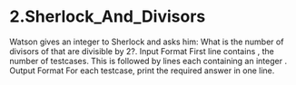 # 2.Sherlock_And_Divisors
Watson gives an integer  to Sherlock and asks him: What is the number of divisors of  that are divisible by 2?.  Input Format First line contains , the number of testcases. This is followed by  lines each containing an integer .  Output Format For each testcase, print the required answer in one line.
